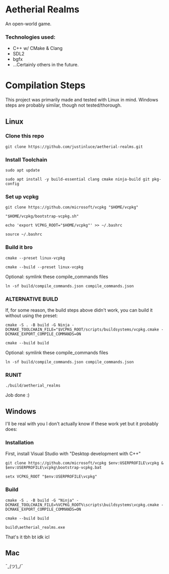 # Aetherial Realms

An open-world game.

### Technologies used:

- C++ w/ CMake & Clang
- SDL2
- bgfx
- ...Certainly others in the future.

# Compilation Steps

This project was primarily made and tested with Linux in mind. Windows steps are probably similar, though not tested/thorough.

## Linux

### Clone this repo
`git clone https://github.com/justinluce/aetherial-realms.git`

### Install Toolchain
`sudo apt update`

`sudo apt install -y build-essential clang cmake ninja-build git pkg-config`

### Set up vcpkg
`git clone https://github.com/microsoft/vcpkg "$HOME/vcpkg"`

`"$HOME/vcpkg/bootstrap-vcpkg.sh"`

`echo 'export VCPKG_ROOT="$HOME/vcpkg"' >> ~/.bashrc`

`source ~/.bashrc`

### Build it bro
`cmake --preset linux-vcpkg`

`cmake --build --preset linux-vcpkg`

Optional: symlink these compile_commands files

`ln -sf build/compile_commands.json compile_commands.json`

### ALTERNATIVE BUILD
If, for some reason, the build steps above didn't work, you can build it without using the preset:

`cmake -S . -B build -G Ninja -DCMAKE_TOOLCHAIN_FILE="$VCPKG_ROOT/scripts/buildsystems/vcpkg.cmake -DCMAKE_EXPORT_COMPILE_COMMANDS=ON`

`cmake --build build`

Optional: symlink these compile_commands files

`ln -sf build/compile_commands.json compile_commands.json`

### RUNIT
`./build/aetherial_realms`

Job done :)

## Windows
I'll be real with you I don't actually know if these work yet but it probably does:

### Installation

First, install Visual Studio with "Desktop development with C++"

`git clone https://github.com/microsoft/vcpkg $env:USERPROFILE\vcpkg & $env:USERPROFILE\vcpkg\bootstrap-vcpkg.bat`

`setx VCPKG_ROOT "$env:USERPROFILE\vcpkg"`

### Build

`cmake -S . -B build -G "Ninja" -DCMAKE_TOOLCHAIN_FILE=%VCPKG_ROOT%\scripts\buildsystems\vcpkg.cmake -DCMAKE_EXPORT_COMPILE_COMMANDS=ON`

`cmake --build build`

`build\aetherial_realms.exe`

That's it tbh bt idk icl

## Mac

¯\_(ツ)_/¯